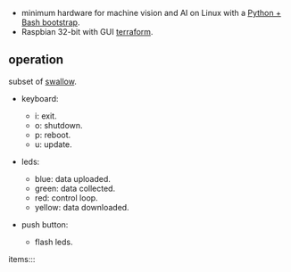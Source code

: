 - minimum hardware for machine vision and AI on Linux with a [Python + Bash bootstrap](https://github.com/kamangir/bluer-sbc).
- Raspbian 32-bit with GUI [terraform](https://github.com/kamangir/bluer-ai/blob/main/bluer_ai/docs/install/RPi.md).

## operation

subset of [swallow](https://github.com/kamangir/bluer-ugv/blob/main/bluer_ugv/docs/bluer_swallow/digital/design/operation.md).

- keyboard:
    - i: exit.
    - o: shutdown.
    - p: reboot.
    - u: update.

- leds:
    - blue: data uploaded.
    - green: data collected.
    - red: control loop.
    - yellow: data downloaded.

- push button:
    - flash leds.

items:::
